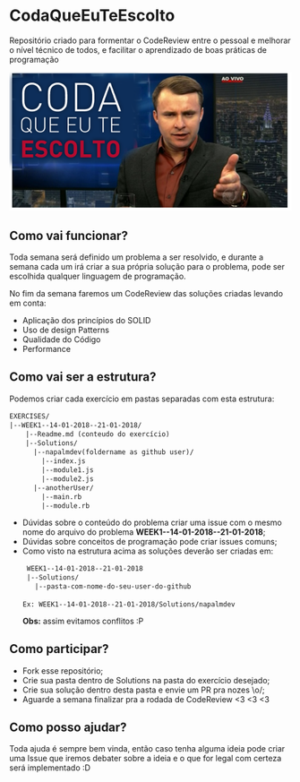 # CodaQueEuTeEscolto
Repositório criado para formentar o CodeReview entre o pessoal e melhorar o nível técnico de todos, e facilitar o aprendizado de boas práticas de programação

![Imagem de Capa](/images/capa.png)

## Como vai funcionar?
Toda semana será definido um problema a ser resolvido, e durante a semana cada um irá criar a sua própria solução para o problema, pode ser escolhida qualquer linguagem de programação.

No fim da semana faremos um CodeReview das soluções criadas levando em conta:

- Aplicação dos princípios do SOLID
- Uso de design Patterns
- Qualidade do Código
- Performance

## Como vai ser a estrutura?

Podemos criar cada exercício em pastas separadas com esta estrutura:

```
EXERCISES/
|--WEEK1--14-01-2018--21-01-2018/
    |--Readme.md (conteudo do exercício)
    |--Solutions/
      |--napalmdev(foldername as github user)/
        |--index.js
        |--module1.js
        |--module2.js
      |--anotherUser/
        |--main.rb
        |--module.rb
```

- Dúvidas sobre o conteúdo do problema criar uma issue com o mesmo nome do arquivo do problema **WEEK1--14-01-2018--21-01-2018**;
- Dúvidas sobre conceitos de programação pode criar issues comuns;
- Como visto na estrutura acima as soluções deverão ser criadas em:
  ```
   WEEK1--14-01-2018--21-01-2018
   |--Solutions/
     |--pasta-com-nome-do-seu-user-do-github

  Ex: WEEK1--14-01-2018--21-01-2018/Solutions/napalmdev 
  ```
  **Obs:** assim evitamos conflitos :P


## Como participar?

- Fork esse repositório; 
- Crie sua pasta dentro de Solutions na pasta do exercício desejado;
- Crie sua solução dentro desta pasta e envie um PR pra nozes \o/;
- Aguarde a semana finalizar pra a rodada de CodeReview <3 <3 <3

## Como posso ajudar?

Toda ajuda é sempre bem vinda, então caso tenha alguma ideia pode criar uma Issue que iremos debater sobre a ideia e o que for legal com certeza será implementado :D